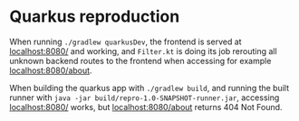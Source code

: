 # Quarkus reproduction

When running `./gradlew quarkusDev`, the frontend is served at [localhost:8080/](localhost:8080/) and working, and `Filter.kt` is doing its 
job rerouting all unknown backend routes to the frontend when accessing for example [localhost:8080/about](localhost:8080/about).

When building the quarkus app with `./gradlew build`, and running the built runner with 
`java -jar build/repro-1.0-SNAPSHOT-runner.jar`, accessing [localhost:8080/](localhost:8080/) works, but 
[localhost:8080/about](localhost:8080/about) returns 404 Not Found. 
